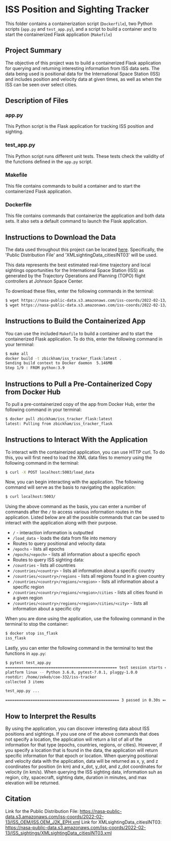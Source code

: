 # ISS Position and Sighting Tracker
This folder contains a containerization script (`Dockerfile`), two Python scripts (`app.py` and `test_app.py`), and a script to build a container and to start the containerized Flask application (`Makefile`)

## Project Summary
The objective of this project was to build a containerized Flask application for querying and returning interesting information from ISS data sets. The data being used is positional data for the International Space Station (ISS) and includes position and velocity data at given times, as well as when the ISS can be seen over select cities.

## Description of Files
### app.py
This Python script is the Flask application for tracking ISS position and sighting. 
### test_app.py
This Python script runs different unit tests. These tests check the validity of the functions defined in the `app.py` script.
### Makefile
This file contains commands to build a container and to start the containerized Flask application.
### Dockerfile
This file contains commands that containerize the application and both data sets. It also sets a default command to launch the Flask application.

## Instructions to Download the Data
The data used throughout this project can be located [here](https://data.nasa.gov/Space-Science/ISS_COORDS_2022-02-13/r6u8-bhhq). Specifically, the 'Public Distribution File' and 'XMLsightingData_citiesINT03' will be used.

This data represents the best estimated real-time trajectory and local sightings opportunities for the International Space Station (ISS) as generated by the Trajectory Operations and Planning (TOPO) flight controllers at Johnson Space Center.

To download these files, enter the following commands in the terminal:

```bash
$ wget https://nasa-public-data.s3.amazonaws.com/iss-coords/2022-02-13/ISS_OEM/ISS.OEM_J2K_EPH.xml 
$ wget https://nasa-public-data.s3.amazonaws.com/iss-coords/2022-02-13/ISS_sightings/XMLsightingData_citiesINT03.xml 
```

## Instructions to Build the Containerized App
You can use the included `Makefile` to build a container and to start the containerized Flask application. To do this, enter the following command in your terminal:

```bash
$ make all
docker build -t zbickham/iss_tracker_flask:latest .
Sending build context to Docker daemon  5.146MB
Step 1/9 : FROM python:3.9
```

## Instructions to Pull a Pre-Containerized Copy from Docker Hub
To pull a pre-containerized copy of the app from Docker Hub, enter the following command in your terminal:

```bash
$ docker pull zbickham/iss_tracker_flask:latest
latest: Pulling from zbickham/iss_tracker_flask
```

## Instructions to Interact With the Application
To interact with the containerized application, you can use HTTP curl. To do this, you will first need to load the XML data files to memory using the following command in the terminal:

```bash
$ curl -X POST localhost:5003/load_data
```

Now, you can begin interacting with the application. The following command will serve as the basis to navigating the application:

```bash
$ curl localhost:5003/
```

Using the above command as the basis, you can enter a number of commands after the `/` to access various information routes in the application. Listed below are all the possible commands that can be used to interact with the application along with their purpose.

- `/` - interaction information is outputted
- `/load_data` - loads the data from file into memory
- Routes to query positional and velocity data:
- `/epochs` - lists all epochs
- `/epochs/<epoch>` - lists all information about a specific epoch
- Routes to query ISS sighting data:
- `/countries` - lists all countries
- `/countries/<country>` - lists all information about a specific country
- `/countries/<country>/regions` - lists all regions found in a given country
- `/countries/<country>/regions/<region>` - lists all information about a specific region
- `/countries/<country>/regions/<region>/cities` - lists all cities found in a given region
- `/countries/<country>/regions/<region>/cities/<city>` - lists all information about a specific city

When you are done using the application, use the following command in the terminal to stop the container:

```bash
$ docker stop iss_flask
iss_flask
```

Lastly, you can enter the following command in the terminal to test the functions in `app.py`:
```bash
$ pytest test_app.py
================================================= test session starts ==================================================
platform linux -- Python 3.6.8, pytest-7.0.1, pluggy-1.0.0
rootdir: /home/zekeb/coe-332/iss-tracker
collected 3 items

test_app.py ...                                                                                                  [100%]

================================================== 3 passed in 0.30s ===================================================
```


## How to Interpret the Results
By using the application, you can discover interesting data about ISS positions and sightings. If you use one of the above commands that does not specify a location, the application will return a list of all of the information for that type (epochs, countries, regions, or cities). However, if you specify a location that is found in the data, the application will return specific information for that epoch or location. When querying positional and velocity data with the application, data will be returned as x, y, and z coordinates for position (in km) and x_dot, y_dot, and z_dot coordinates for velocity (in km/s). When querying the ISS sighting data, information suh as region, city, spacecraft, sighting date, duration in minutes, and max elevation will be returned.

## Citation
Link for the Public Distribution File: https://nasa-public-data.s3.amazonaws.com/iss-coords/2022-02-13/ISS_OEM/ISS.OEM_J2K_EPH.xml
Link for XMLsightingData_citiesINT03: https://nasa-public-data.s3.amazonaws.com/iss-coords/2022-02-13/ISS_sightings/XMLsightingData_citiesINT03.xml
